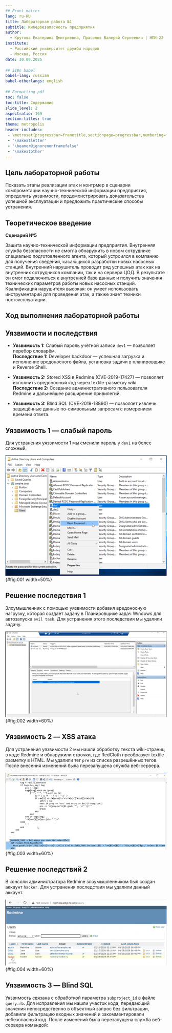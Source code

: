 ```yaml
---
## Front matter
lang: ru-RU
title: Лабораторная работа №1
subtitle: Кибербезопасность предприятия
author:
  - Крутова Екатерина Дмитриевна, Прасолов Валерий Сернеевич | НПИ-22
institute:
  - Российский университет дружбы народов
  - Москва, Россия
date: 30.09.2025

## i18n babel
babel-lang: russian
babel-otherlangs: english

## Formatting pdf
toc: false
toc-title: Содержание
slide_level: 2
aspectratio: 169
section-titles: true
theme: metropolis
header-includes:
 - \metroset{progressbar=frametitle,sectionpage=progressbar,numbering=fraction}
 - '\makeatletter'
 - '\beamer@ignorenonframefalse'
 - '\makeatother'
---
```


## Цель лабораторной работы

Показать этапы реализации атак и контрмер в сценарии компрометации научно-технической информации предприятия, определить уязвимости, продемонстрировать доказательства успешной эксплуатации и предложить практические способы устранения.

## Теоретическое введение

**Сценарий №5**

Защита научно-технической информации предприятия. Внутренняя служба безопасности не смогла обнаружить в новом сотруднике специально подготовленного агента, который устроился в компанию для получения сведений, касающихся разработки новых насосных станций. Внутренний нарушитель проводит ряд успешных атак как на внутренних сотрудников компании, так и на сервера ЦОД. В результате он смог подключиться к внутренней базе данных и получить значения технических параметров работы новых насосных станций. Квалификация нарушителя высокая: он умеет использовать инструментарий для проведения атак, а также знает техники постэксплуатации.

## Ход выполнения лабораторной работы

## Уязвимости и последствия

- **Уязвимость 1:** Слабый пароль учётной записи `dev1` — позволяет перебор словарём.  
  **Последствие 1:** Developer backdoor — успешная загрузка и исполнение вредоносного файла, установка задачи в планировщике и Reverse Shell.

- **Уязвимость 2:** Stored XSS в Redmine (CVE-2019-17427) — позволяет исполнить вредоносный код через textile-разметку wiki.  
  **Последствие 2:** Создание административного пользователя Redmine и дальнейшее расширение привилегий.

- **Уязвимость 3:** Blind SQL (CVE-2019-18890) — позволяет извлечь защищённые данные по-символьным запросам с измерением времени ответа.

## Уязвимость 1 — слабый пароль

Для устранения уязвимости 1 мы сменили пароль у `dev1` на более сложный.

![Изменение пароля](image/Screenshot_1.png){#fig:001 width=50%}

## Решение последствия 1

Злоумышленник с помощью уязвимости добавил вредоносную нагрузку, которая создаёт задачу в Планировщике задач Windows для автозапуска `evil task`. Для устранения этого последствия мы удалили задачу.

![Вредоносная нагрузка](image/Screenshot_2.png){#fig:002 width=60%}

## Уязвимость 2 — XSS атака

Для устранения уязвимости 2 мы нашли обработку текста wiki-страниц в коде Redmine и обнаружили строчки, где RedCloth преобразует textile-разметку в HTML. Мы удалили тег `pre` из списка разрешённых тегов. После внесения изменений была перезапущена служба веб-сервера.

![Изменения в файле RedCloth](image/Screenshot_8.png){#fig:003 width=60%}

## Решение последствий 2

В консоли администратора Redmine злоумышленником был создан аккаунт `hacker`. Для устранения последствия мы удалили данный аккаунт.

![Аккаунт злоумышленника](image/Screenshot_3.png){#fig:004 width=60%}

## Уязвимость 3 — Blind SQL

Уязвимость связана с обработкой параметра `subproject_id` в файле `query.rb`. Для исправления мы нашли участок кода, передающий значения непосредственно в объектный запрос без фильтрации, добавили фильтрацию входных значений и закомментировали небезопасный код. После изменений была перезапущена служба веб-сервера командой:

